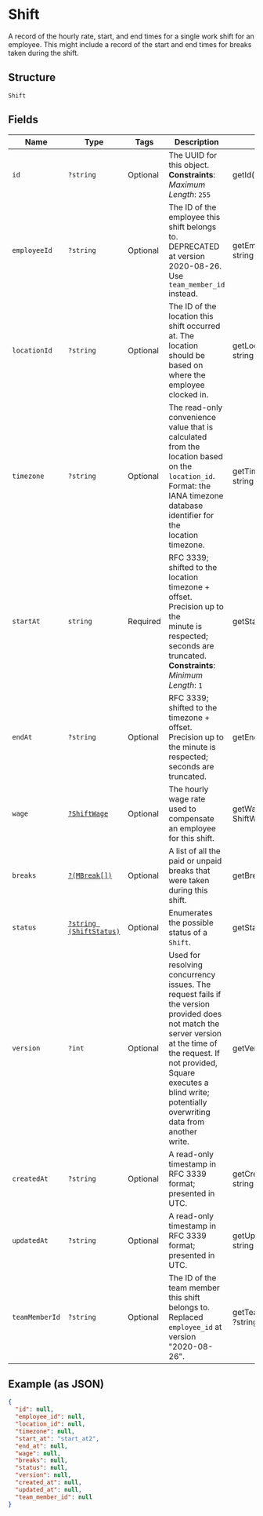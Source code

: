 
# Shift

A record of the hourly rate, start, and end times for a single work shift
for an employee. This might include a record of the start and end times for breaks
taken during the shift.

## Structure

`Shift`

## Fields

| Name | Type | Tags | Description | Getter | Setter |
|  --- | --- | --- | --- | --- | --- |
| `id` | `?string` | Optional | The UUID for this object.<br>**Constraints**: *Maximum Length*: `255` | getId(): ?string | setId(?string id): void |
| `employeeId` | `?string` | Optional | The ID of the employee this shift belongs to. DEPRECATED at version 2020-08-26. Use `team_member_id` instead. | getEmployeeId(): ?string | setEmployeeId(?string employeeId): void |
| `locationId` | `?string` | Optional | The ID of the location this shift occurred at. The location should be based on<br>where the employee clocked in. | getLocationId(): ?string | setLocationId(?string locationId): void |
| `timezone` | `?string` | Optional | The read-only convenience value that is calculated from the location based<br>on the `location_id`. Format: the IANA timezone database identifier for the<br>location timezone. | getTimezone(): ?string | setTimezone(?string timezone): void |
| `startAt` | `string` | Required | RFC 3339; shifted to the location timezone + offset. Precision up to the<br>minute is respected; seconds are truncated.<br>**Constraints**: *Minimum Length*: `1` | getStartAt(): string | setStartAt(string startAt): void |
| `endAt` | `?string` | Optional | RFC 3339; shifted to the timezone + offset. Precision up to the minute is<br>respected; seconds are truncated. | getEndAt(): ?string | setEndAt(?string endAt): void |
| `wage` | [`?ShiftWage`](../../doc/models/shift-wage.md) | Optional | The hourly wage rate used to compensate an employee for this shift. | getWage(): ?ShiftWage | setWage(?ShiftWage wage): void |
| `breaks` | [`?(MBreak[])`](../../doc/models/m-break.md) | Optional | A list of all the paid or unpaid breaks that were taken during this shift. | getBreaks(): ?array | setBreaks(?array breaks): void |
| `status` | [`?string (ShiftStatus)`](../../doc/models/shift-status.md) | Optional | Enumerates the possible status of a `Shift`. | getStatus(): ?string | setStatus(?string status): void |
| `version` | `?int` | Optional | Used for resolving concurrency issues. The request fails if the version<br>provided does not match the server version at the time of the request. If not provided,<br>Square executes a blind write; potentially overwriting data from another<br>write. | getVersion(): ?int | setVersion(?int version): void |
| `createdAt` | `?string` | Optional | A read-only timestamp in RFC 3339 format; presented in UTC. | getCreatedAt(): ?string | setCreatedAt(?string createdAt): void |
| `updatedAt` | `?string` | Optional | A read-only timestamp in RFC 3339 format; presented in UTC. | getUpdatedAt(): ?string | setUpdatedAt(?string updatedAt): void |
| `teamMemberId` | `?string` | Optional | The ID of the team member this shift belongs to. Replaced `employee_id` at version "2020-08-26". | getTeamMemberId(): ?string | setTeamMemberId(?string teamMemberId): void |

## Example (as JSON)

```json
{
  "id": null,
  "employee_id": null,
  "location_id": null,
  "timezone": null,
  "start_at": "start_at2",
  "end_at": null,
  "wage": null,
  "breaks": null,
  "status": null,
  "version": null,
  "created_at": null,
  "updated_at": null,
  "team_member_id": null
}
```

